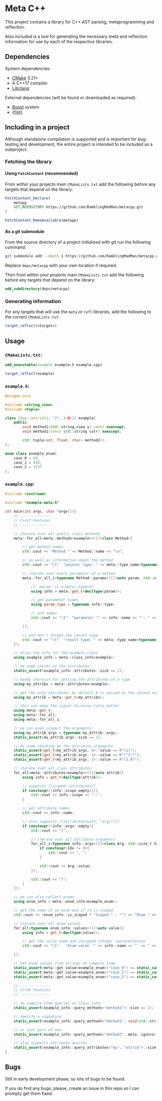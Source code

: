 # Meta C++

This project contains a library for C++ AST parsing, metaprogramming and reflection.

Also included is a tool for generating the necessary meta and reflection information for use by each of the respective libraries.

## Dependencies

System dependencies:
- [CMake](https://cmake.org/) 3.21+
- A C++17 compiler
- [Libclang](https://clang.llvm.org/)

External dependencies (will be found or downloaded as required):
- [Boost](https://www.boost.org/) system
- [{fmt}](https://fmt.dev/)

## Including in a project

Although standalone compilation is supported and is important for bug-testing and development, the entire project is intended to be included as a subproject.

### Fetching the library

#### Using `FetchContent` (recommended)

From within your projects main `CMakeLists.txt` add the following before any targets that depend on the library:

```cmake
FetchContent_Declare(
    metapp
    GIT_REPOSITORY https://github.com/RamblingMadMan/metacpp.git
)

FetchContent_MakeAvailable(metapp)
```

#### As a git submodule

From the source directory of a project initialized with git run the following command:

```bash
git submodule add --depth 1 https://github.com/RamblingMadMan/metacpp.git deps/metacpp
```

Replace `deps/metacpp` with your own location if required.

Then from within your projects main `CMakeLists.txt` add the following before any targets that depend on the library:

```cmake
add_subdirectory(deps/metacpp)
```

### Generating information

For any targets that will use the `meta` or `refl` libraries, add the following to the correct `CMakeLists.txt`:

```cmake
target_reflect(<target>)
```

## Usage

### `CMakeLists.txt`:

```cmake
add_executable(example example.h example.cpp)

target_reflect(example)
```

### `example.h`:

```c++
#pragma once

#include <string_view>
#include <tuple>

class [[my::attrib(1, "2", 3.0)]] example{
	public:
		void method1(std::string_view s) const noexcept;
		void method1(const std::string &str) noexcept;

		std::tuple<int, float, char> method2();
};

enum class example_enum{
	case_0 = 69,
	case_1 = 420,
	case_2 = 1337
};

```

### `example.cpp`:

```c++
#include <iostream>

#include "example.meta.h"

int main(int argc, char *argv[]){
	// --------------
	// C++17 Features
	// --------------

	// iterate over all public class methods
	meta::for_all<meta::methods<example>>([]<class Method>{

		// get method names
		std::cout << "Method " << Method::name << "\n";

		// as well as information about the method
		std::cout << "\t"  "pointer type: " << meta::type_name<typename Method::ptr_type> << "\n";

		// iterate over every parameter of a method
		meta::for_all_i<typename Method::params>([](auto param, std::size_t idx){

			// 'param' is a meta::type<T>
			using info = meta::get_t<decltype(param)>;

			// get parameter types
			using param_type = typename info::type;

			// and names
			std::cout << "\t"  "parameter '" << info::name << "': " << meta::type_name<param_type> << "\n";

		});

		// and don't forget the result type
		std::cout << "\t"  "result type: " << meta::type_name<typename Method::result> << "\n";
	});

	// alias the info for the example class
	using example_info = meta::class_info<example>;

	// do some checks on the attributes
	static_assert(example_info::attributes::size == 1);

	// handy shortcut for getting the attributes of a type
	using my_attribs = meta::attributes<example>;

	// get the only attribute; by default 0 is passed as the second argument to get_t
	using my_attrib = meta::get_t<my_attribs>;

	// this can make the signal-to-noise ratio better
	using meta::get_t;
	using meta::for_all;
	using meta::for_all_i;

	// we can even inspect the arguments!
	using my_attrib_args = typename my_attrib::args;
	static_assert(my_attrib_args::size == 3);

	// do some checking on the attribute arguments
	static_assert(get_t<my_attrib_args, 0>::value == R"(1)");
	static_assert(get_t<my_attrib_args, 1>::value == R"("2")");
	static_assert(get_t<my_attrib_args, 2>::value == R"(3.0)");

	// iterate over all class attributes
	for_all<meta::attributes<example>>([](auto attrib){
		using info = get_t<decltype(attrib)>;

		// supports [[scoped::attributes]]
		if constexpr(!info::scope.empty()){
			std::cout << info::scope << "::";
		}

		// get attribute names
		std::cout << info::name;

		// also supports [[attributes(with, "args")]]
		if constexpr(!info::args::empty){
			std::cout << "(";

			// iterate over all attribute arguments
			for_all_i<typename info::args>([]<class Arg, std::size_t Idx>{
				if constexpr(Idx != 0){
					std::cout << ", ";
				}

				std::cout << Arg::value;
			});

			std::cout << ")";
		}
	});

	// we can also reflect enums
	using enum_info = meta::enum_info<example_enum>;

	// get the name of an enum and if it is scoped
	std::cout << (enum_info::is_scoped ? "Scoped " : "") << "Enum " << enum_info::name << "\n";

	// iterate over all enum values
	for_all<typename enum_info::values>([](auto value){
		using info = get_t<decltype(value)>;

		// get the value name and unsigned integer representation
		std::cout << "\t"	"Enum value '" << info::name << "' == " << info::value << "\n";

	});

	// Get enum values from strings at compile time
	static_assert(meta::get_value<example_enum>("case_0") == static_cast<example_enum>(69));
	static_assert(meta::get_value<example_enum>("case_1") == static_cast<example_enum>(420));
	static_assert(meta::get_value<example_enum>("case_2") == static_cast<example_enum>(1337));

	// --------------
	// C++20 Features
	// --------------

	// do compile-time queries on class info
	static_assert(example_info::query_methods<"method1">::size == 2);

	// specify a signature
	static_assert(example_info::query_methods<"method1", void(std::string_view)>::size == 1);

	// or just part of one
	static_assert(example_info::query_methods<"method2", meta::ignore()>::size == 1);

	// also supports attribute queries
	static_assert(example_info::query_attributes<"my", "attrib">::size == 1);
}

```

## Bugs

Still in early development phase, so lots of bugs to be found.

If you do find any bugs; please, create an issue in this repo so I can prompty get them fixed.
